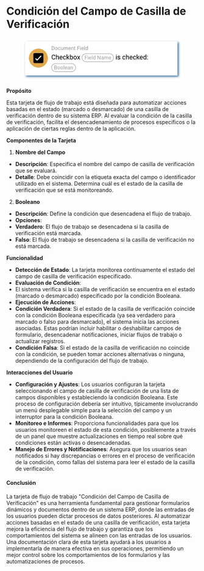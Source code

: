 # Condición del Campo de Casilla de Verificación

<figure><img src="../../../.gitbook/assets/userlmn_b689c7ce31284b4635be85f674a90917.png" alt=""><figcaption></figcaption></figure>

**Propósito**

Esta tarjeta de flujo de trabajo está diseñada para automatizar acciones basadas en el estado (marcado o desmarcado) de una casilla de verificación dentro de su sistema ERP. Al evaluar la condición de la casilla de verificación, facilita el desencadenamiento de procesos específicos o la aplicación de ciertas reglas dentro de la aplicación.

**Componentes de la Tarjeta**

1. **Nombre del Campo**
* **Descripción**: Especifica el nombre del campo de casilla de verificación que se evaluará.
* **Detalle**: Debe coincidir con la etiqueta exacta del campo o identificador utilizado en el sistema. Determina cuál es el estado de la casilla de verificación que se está monitoreando.
2. **Booleano**
* **Descripción**: Define la condición que desencadena el flujo de trabajo.
* **Opciones**:
* **Verdadero**: El flujo de trabajo se desencadena si la casilla de verificación está marcada.
* **Falso**: El flujo de trabajo se desencadena si la casilla de verificación no está marcada.

**Funcionalidad**

* **Detección de Estado**: La tarjeta monitorea continuamente el estado del campo de casilla de verificación especificado.
* **Evaluación de Condición**:
* El sistema verifica si la casilla de verificación se encuentra en el estado (marcado o desmarcado) especificado por la condición Booleana.
* **Ejecución de Acciones**:
* **Condición Verdadera**: Si el estado de la casilla de verificación coincide con la condición Booleana especificada (ya sea verdadero para marcado o falso para desmarcado), el sistema inicia las acciones asociadas. Estas podrían incluir habilitar o deshabilitar campos de formulario, desencadenar notificaciones, iniciar flujos de trabajo o actualizar registros.
* **Condición Falsa**: Si el estado de la casilla de verificación no coincide con la condición, se pueden tomar acciones alternativas o ninguna, dependiendo de la configuración del flujo de trabajo.

**Interacciones del Usuario**

* **Configuración y Ajustes**: Los usuarios configuran la tarjeta seleccionando el campo de casilla de verificación de una lista de campos disponibles y estableciendo la condición Booleana. Este proceso de configuración debería ser intuitivo, típicamente involucrando un menú desplegable simple para la selección del campo y un interruptor para la condición Booleana.
* **Monitoreo e Informes**: Proporciona funcionalidades para que los usuarios monitoreen el estado de esta condición, posiblemente a través de un panel que muestre actualizaciones en tiempo real sobre qué condiciones están activas o desencadenadas.
* **Manejo de Errores y Notificaciones**: Asegura que los usuarios sean notificados si hay discrepancias o errores en el proceso de verificación de la condición, como fallas del sistema para leer el estado de la casilla de verificación.

#### Conclusión

La tarjeta de flujo de trabajo "Condición del Campo de Casilla de Verificación" es una herramienta fundamental para gestionar formularios dinámicos y documentos dentro de un sistema ERP, donde las entradas de los usuarios pueden dictar procesos de datos posteriores. Al automatizar acciones basadas en el estado de una casilla de verificación, esta tarjeta mejora la eficiencia del flujo de trabajo y garantiza que los comportamientos del sistema se alineen con las entradas de los usuarios. Una documentación clara de esta tarjeta ayudará a los usuarios a implementarla de manera efectiva en sus operaciones, permitiendo un mejor control sobre los comportamientos de los formularios y las automatizaciones de procesos.

